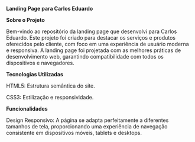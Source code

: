 **Landing Page para Carlos Eduardo**

**Sobre o Projeto**

Bem-vindo ao repositório da landing page que desenvolvi para Carlos Eduardo. Este projeto foi criado para destacar os serviços e produtos oferecidos pelo cliente, com foco em uma experiência de usuário moderna e responsiva. A landing page foi projetada com as melhores práticas de desenvolvimento web, garantindo compatibilidade com todos os dispositivos e navegadores.

**Tecnologias Utilizadas**

HTML5: Estrutura semântica do site.

CSS3: Estilização e responsividade.

**Funcionalidades**

Design Responsivo: A página se adapta perfeitamente a diferentes tamanhos de tela, proporcionando uma experiência de navegação consistente em dispositivos móveis, tablets e desktops.
